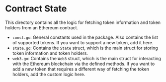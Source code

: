 # Contract State

This directory contains all the logic for fetching token information and token holders from an Ethereum contract.

- `const.go`: General constants used in the package. Also contains the list of supported tokens. If you want to support a new token, add it here.
- `state.go`: Contains the `State` struct, which is the main struct for storing token information and token holders.
- `web3.go`: Contains the `Web3` struct, which is the main struct for interacting with the Ethereum blockchain via the defined methods. If you want to add a new token that requires a different way of fetching the token holders, add the custom logic here.

